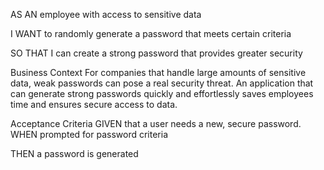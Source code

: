 AS AN employee with access to sensitive data

I WANT to randomly generate a password that meets certain criteria

SO THAT I can create a strong password that provides greater security

Business Context For companies that handle large amounts of sensitive data, weak passwords can pose a real security threat. An application that can generate strong passwords quickly and effortlessly saves employees time and ensures secure access to data.

Acceptance Criteria GIVEN that a user needs a new, secure password.
WHEN prompted for password criteria

THEN a password is generated

